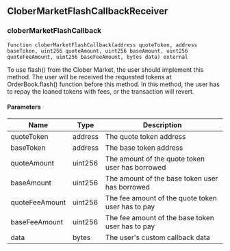 ## CloberMarketFlashCallbackReceiver

### cloberMarketFlashCallback

```solidity
function cloberMarketFlashCallback(address quoteToken, address baseToken, uint256 quoteAmount, uint256 baseAmount, uint256 quoteFeeAmount, uint256 baseFeeAmount, bytes data) external
```

To use flash() from the Clober Market, the user should implement this method.
The user will be received the requested tokens at OrderBook.flash() function before this method.
In this method, the user has to repay the loaned tokens with fees, or the transaction will revert.

#### Parameters

| Name | Type | Description |
| ---- | ---- | ----------- |
| quoteToken | address | The quote token address |
| baseToken | address | The base token address |
| quoteAmount | uint256 | The amount of the quote token user has borrowed |
| baseAmount | uint256 | The amount of the base token user has borrowed |
| quoteFeeAmount | uint256 | The fee amount of the quote token user has to pay |
| baseFeeAmount | uint256 | The fee amount of the base token user has to pay |
| data | bytes | The user's custom callback data |

